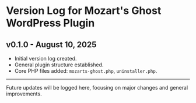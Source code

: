 # Version Log for Mozart's Ghost WordPress Plugin

## v0.1.0 - August 10, 2025
- Initial version log created.
- General plugin structure established.
- Core PHP files added: `mozarts-ghost.php`, `uninstaller.php`.

---

Future updates will be logged here, focusing on major changes and general improvements.
